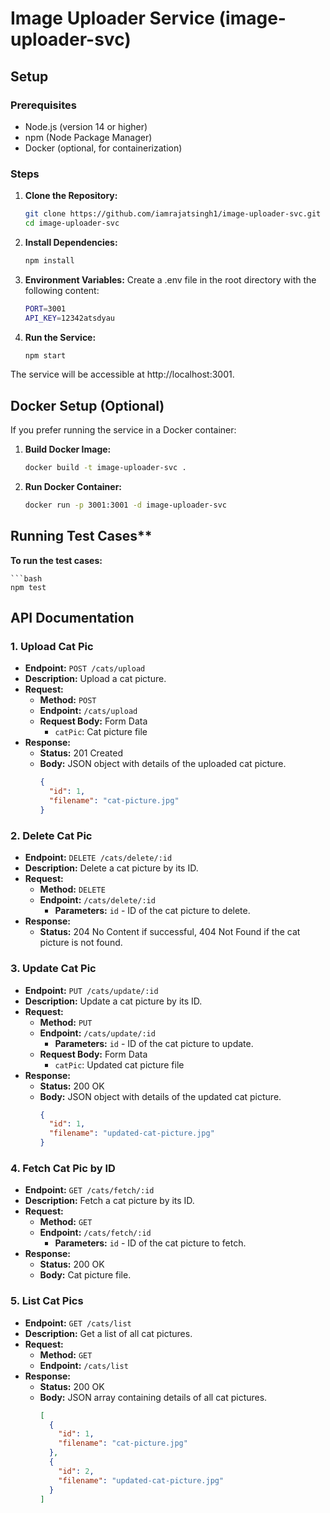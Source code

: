 # Image Uploader Service (image-uploader-svc)

## Setup

### Prerequisites
- Node.js (version 14 or higher)
- npm (Node Package Manager)
- Docker (optional, for containerization)

### Steps

1. **Clone the Repository:**

   ```bash
   git clone https://github.com/iamrajatsingh1/image-uploader-svc.git
   cd image-uploader-svc
   ```

2. **Install Dependencies:**

    ```bash
    npm install
    ```

3. **Environment Variables:**
    Create a .env file in the root directory with the following content:

    ```bash
    PORT=3001
    API_KEY=12342atsdyau
    ```

4. **Run the Service:**

    ```bash
    npm start

The service will be accessible at http://localhost:3001.

## Docker Setup (Optional)
If you prefer running the service in a Docker container:

1. **Build Docker Image:**

    ```bash
    docker build -t image-uploader-svc .
    ```

2. **Run Docker Container:**

    ```bash
    docker run -p 3001:3001 -d image-uploader-svc
    ```

## Running Test Cases**

 **To run the test cases:**

    ```bash
    npm test

## API Documentation

### 1. Upload Cat Pic

- **Endpoint:** `POST /cats/upload`
- **Description:** Upload a cat picture.
- **Request:**
  - **Method:** `POST`
  - **Endpoint:** `/cats/upload`
  - **Request Body:** Form Data
    - `catPic`: Cat picture file
- **Response:**
  - **Status:** 201 Created
  - **Body:** JSON object with details of the uploaded cat picture.
    ```json
    {
      "id": 1,
      "filename": "cat-picture.jpg"
    }
    ```

### 2. Delete Cat Pic

- **Endpoint:** `DELETE /cats/delete/:id`
- **Description:** Delete a cat picture by its ID.
- **Request:**
  - **Method:** `DELETE`
  - **Endpoint:** `/cats/delete/:id`
    - **Parameters:** `id` - ID of the cat picture to delete.
- **Response:**
  - **Status:** 204 No Content if successful, 404 Not Found if the cat picture is not found.

### 3. Update Cat Pic

- **Endpoint:** `PUT /cats/update/:id`
- **Description:** Update a cat picture by its ID.
- **Request:**
  - **Method:** `PUT`
  - **Endpoint:** `/cats/update/:id`
    - **Parameters:** `id` - ID of the cat picture to update.
  - **Request Body:** Form Data
    - `catPic`: Updated cat picture file
- **Response:**
  - **Status:** 200 OK
  - **Body:** JSON object with details of the updated cat picture.
    ```json
    {
      "id": 1,
      "filename": "updated-cat-picture.jpg"
    }
    ```

### 4. Fetch Cat Pic by ID

- **Endpoint:** `GET /cats/fetch/:id`
- **Description:** Fetch a cat picture by its ID.
- **Request:**
  - **Method:** `GET`
  - **Endpoint:** `/cats/fetch/:id`
    - **Parameters:** `id` - ID of the cat picture to fetch.
- **Response:**
  - **Status:** 200 OK
  - **Body:** Cat picture file.

### 5. List Cat Pics

- **Endpoint:** `GET /cats/list`
- **Description:** Get a list of all cat pictures.
- **Request:**
  - **Method:** `GET`
  - **Endpoint:** `/cats/list`
- **Response:**
  - **Status:** 200 OK
  - **Body:** JSON array containing details of all cat pictures.
    ```json
    [
      {
        "id": 1,
        "filename": "cat-picture.jpg"
      },
      {
        "id": 2,
        "filename": "updated-cat-picture.jpg"
      }
    ]
    ```
